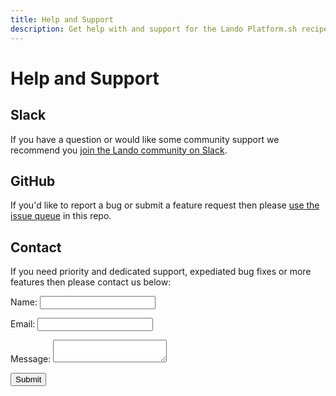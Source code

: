 ```yaml
---
title: Help and Support
description: Get help with and support for the Lando Platform.sh recipe.
---
```


# Help and Support

## Slack

If you have a question or would like some community support we recommend you [join the Lando community on Slack](https://launchpass.com/devwithlando).

## GitHub

If you'd like to report a bug or submit a feature request then please [use the issue queue](https://github.com/lando/lagoon/issues/new/choose) in this repo.

## Contact

If you need priority and dedicated support, expediated bug fixes or more features then please contact us below:

<form class="netlify" name="contact" method="POST" netflify data-netlify="true">
  <input type="hidden" name="form-name" value="contact" />
  <p>
    <label>Name: <input type="text" name="name" /></label>
  </p>
  <p>
    <label>Email: <input type="email" name="email" /></label>
  </p>
  <p>
    <label>Message: <textarea name="message"></textarea></label>
  </p>
  <p>
    <button type="submit">Submit</button>
  </p>
</form>
